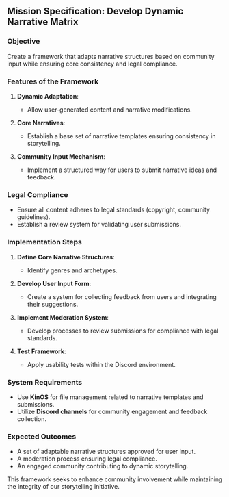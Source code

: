 ## Mission Specification: Develop Dynamic Narrative Matrix

### Objective
Create a framework that adapts narrative structures based on community input while ensuring core consistency and legal compliance.

### Features of the Framework
1. **Dynamic Adaptation**: 
   - Allow user-generated content and narrative modifications.
   
2. **Core Narratives**: 
   - Establish a base set of narrative templates ensuring consistency in storytelling.

3. **Community Input Mechanism**: 
   - Implement a structured way for users to submit narrative ideas and feedback.

### Legal Compliance
- Ensure all content adheres to legal standards (copyright, community guidelines).
- Establish a review system for validating user submissions.

### Implementation Steps
1. **Define Core Narrative Structures**: 
   - Identify genres and archetypes.
   
2. **Develop User Input Form**: 
   - Create a system for collecting feedback from users and integrating their suggestions.

3. **Implement Moderation System**: 
   - Develop processes to review submissions for compliance with legal standards.
   
4. **Test Framework**: 
   - Apply usability tests within the Discord environment.

### System Requirements
- Use **KinOS** for file management related to narrative templates and submissions.
- Utilize **Discord channels** for community engagement and feedback collection.

### Expected Outcomes
- A set of adaptable narrative structures approved for user input.
- A moderation process ensuring legal compliance.
- An engaged community contributing to dynamic storytelling.

This framework seeks to enhance community involvement while maintaining the integrity of our storytelling initiative.